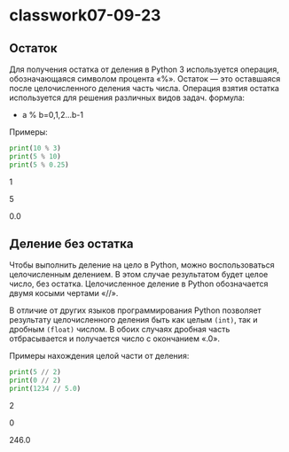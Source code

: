 # classwork07-09-23

## Остаток
Для получения остатка от деления в Python 3 используется операция, обозначающаяся символом процента «%». Остаток — это оставшаяся после целочисленного деления часть числа. Операция взятия остатка используется для решения различных видов задач.
формула:

- a % b=0,1,2...b-1

Примеры:

```python
print(10 % 3)
print(5 % 10)
print(5 % 0.25)
```
1

5

0.0

## Деление без остатка
Чтобы выполнить деление на цело в Python, можно воспользоваться целочисленным делением. В этом случае результатом будет целое число, без остатка. Целочисленное деление в Python обозначается двумя косыми чертами «//».

В отличие от других языков программирования Python позволяет результату целочисленного деления быть как целым `(int)`, так и дробным `(float)` числом. В обоих случаях дробная часть отбрасывается и получается число с окончанием «.0».

Примеры нахождения целой части от деления:
```python
print(5 // 2)
print(0 // 2)
print(1234 // 5.0)
```
2

0

246.0
